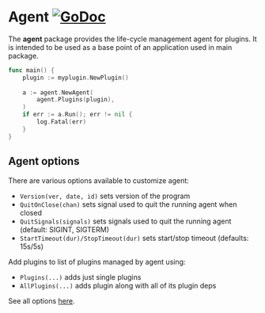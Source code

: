 # Agent [![GoDoc](https://godoc.org/github.com/ligato/cn-infra/agent?status.svg)](https://godoc.org/github.com/ligato/cn-infra/agent)

The **agent** package provides the life-cycle management agent for plugins.
It is intended to be used as a base point of an application used in main package.

```go
func main() {
	plugin := myplugin.NewPlugin()
	
	a := agent.NewAgent(
		agent.Plugins(plugin),
	)
	if err := a.Run(); err != nil {
		log.Fatal(err)
	}
}
```

## Agent options

There are various options available to customize agent:

- `Version(ver, date, id)` sets version of the program
- `QuitOnClose(chan)` sets signal used to quit the running agent when closed
- `QuitSignals(signals)` sets signals used to quit the running agent (default: SIGINT, SIGTERM)
- `StartTimeout(dur)/StopTimeout(dur)` sets start/stop timeout (defaults: 15s/5s)

Add plugins to list of plugins managed by agent using:
- `Plugins(...)` adds just single plugins
- `AllPlugins(...)` adds plugin along with all of its plugin deps
  
See all options [here](https://godoc.org/github.com/ligato/cn-infra/agent#Option).
